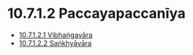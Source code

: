 # 10.7.1.2 Paccayapaccanīya

* [10.7.1.2.1 Vibhaṅgavāra](10.7.1.2/10.7.1.2.1.md)
* [10.7.1.2.2 Saṅkhyāvāra](10.7.1.2/10.7.1.2.2.md)
